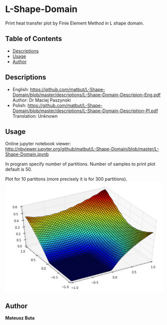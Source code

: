 # L-Shape-Domain
Print heat transfer plot by Finie Element Method in L shape domain.

## Table of Contents
- [Descriptions](#descriptions)
- [Usage](#usage)
- [Author](#author)

## Descriptions
* English: 
https://github.com/matbut/L-Shape-Domain/blob/master/descriptions/L-Shape-Domain-Descripion-Eng.pdf
Author: Dr Maciej Paszynski 
* Polish: 
https://github.com/matbut/L-Shape-Domain/blob/master/descriptions/L-Shape-Domain-Description-Pl.pdf
Translation: Unknown 

## Usage
Online jupyter notebook viewer: 
http://nbviewer.jupyter.org/github/matbut/L-Shape-Domain/blob/master/L-Shape-Domain.ipynb

In program specify number of partitions. 
Number of samples to print plot default is 50.

Plot for 10 partitons (more precisely it is for 300 partitions).
![alt text](https://github.com/matbut/L-Shape-Domain/blob/master/img/plot.png)

## Author
**Mateusz Buta**
